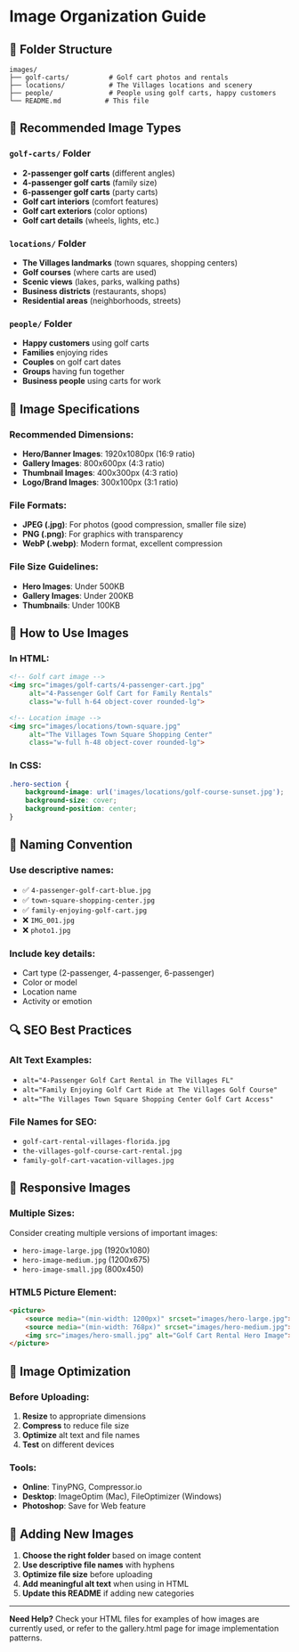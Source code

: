 # Image Organization Guide

## 📁 Folder Structure

```
images/
├── golf-carts/          # Golf cart photos and rentals
├── locations/           # The Villages locations and scenery
├── people/              # People using golf carts, happy customers
└── README.md           # This file
```

## 🎯 Recommended Image Types

### `golf-carts/` Folder
- **2-passenger golf carts** (different angles)
- **4-passenger golf carts** (family size)
- **6-passenger golf carts** (party carts)
- **Golf cart interiors** (comfort features)
- **Golf cart exteriors** (color options)
- **Golf cart details** (wheels, lights, etc.)

### `locations/` Folder
- **The Villages landmarks** (town squares, shopping centers)
- **Golf courses** (where carts are used)
- **Scenic views** (lakes, parks, walking paths)
- **Business districts** (restaurants, shops)
- **Residential areas** (neighborhoods, streets)

### `people/` Folder
- **Happy customers** using golf carts
- **Families** enjoying rides
- **Couples** on golf cart dates
- **Groups** having fun together
- **Business people** using carts for work

## 📏 Image Specifications

### **Recommended Dimensions:**
- **Hero/Banner Images**: 1920x1080px (16:9 ratio)
- **Gallery Images**: 800x600px (4:3 ratio)
- **Thumbnail Images**: 400x300px (4:3 ratio)
- **Logo/Brand Images**: 300x100px (3:1 ratio)

### **File Formats:**
- **JPEG (.jpg)**: For photos (good compression, smaller file size)
- **PNG (.png)**: For graphics with transparency
- **WebP (.webp)**: Modern format, excellent compression

### **File Size Guidelines:**
- **Hero Images**: Under 500KB
- **Gallery Images**: Under 200KB
- **Thumbnails**: Under 100KB

## 🚀 How to Use Images

### **In HTML:**
```html
<!-- Golf cart image -->
<img src="images/golf-carts/4-passenger-cart.jpg" 
     alt="4-Passenger Golf Cart for Family Rentals" 
     class="w-full h-64 object-cover rounded-lg">

<!-- Location image -->
<img src="images/locations/town-square.jpg" 
     alt="The Villages Town Square Shopping Center" 
     class="w-full h-48 object-cover rounded-lg">
```

### **In CSS:**
```css
.hero-section {
    background-image: url('images/locations/golf-course-sunset.jpg');
    background-size: cover;
    background-position: center;
}
```

## 📝 Naming Convention

### **Use descriptive names:**
- ✅ `4-passenger-golf-cart-blue.jpg`
- ✅ `town-square-shopping-center.jpg`
- ✅ `family-enjoying-golf-cart.jpg`
- ❌ `IMG_001.jpg`
- ❌ `photo1.jpg`

### **Include key details:**
- Cart type (2-passenger, 4-passenger, 6-passenger)
- Color or model
- Location name
- Activity or emotion

## 🔍 SEO Best Practices

### **Alt Text Examples:**
- `alt="4-Passenger Golf Cart Rental in The Villages FL"`
- `alt="Family Enjoying Golf Cart Ride at The Villages Golf Course"`
- `alt="The Villages Town Square Shopping Center Golf Cart Access"`

### **File Names for SEO:**
- `golf-cart-rental-villages-florida.jpg`
- `the-villages-golf-course-cart-rental.jpg`
- `family-golf-cart-vacation-villages.jpg`

## 📱 Responsive Images

### **Multiple Sizes:**
Consider creating multiple versions of important images:
- `hero-image-large.jpg` (1920x1080)
- `hero-image-medium.jpg` (1200x675)
- `hero-image-small.jpg` (800x450)

### **HTML5 Picture Element:**
```html
<picture>
    <source media="(min-width: 1200px)" srcset="images/hero-large.jpg">
    <source media="(min-width: 768px)" srcset="images/hero-medium.jpg">
    <img src="images/hero-small.jpg" alt="Golf Cart Rental Hero Image">
</picture>
```

## 🎨 Image Optimization

### **Before Uploading:**
1. **Resize** to appropriate dimensions
2. **Compress** to reduce file size
3. **Optimize** alt text and file names
4. **Test** on different devices

### **Tools:**
- **Online**: TinyPNG, Compressor.io
- **Desktop**: ImageOptim (Mac), FileOptimizer (Windows)
- **Photoshop**: Save for Web feature

## 📂 Adding New Images

1. **Choose the right folder** based on image content
2. **Use descriptive file names** with hyphens
3. **Optimize file size** before uploading
4. **Add meaningful alt text** when using in HTML
5. **Update this README** if adding new categories

---

**Need Help?** Check your HTML files for examples of how images are currently used, or refer to the gallery.html page for image implementation patterns.
